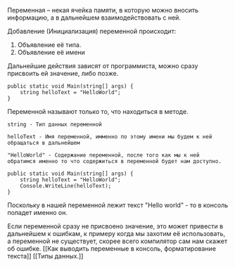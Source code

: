 Переменная – некая ячейка памяти, в которую можно вносить информацию, а в дальнейшем взаимодействовать с ней.

Добавление (Инициализация) переменной происходит:
1. Объявление её типа.
2. Объявление её имени

Дальнейшие действия зависят от программиста, можно сразу присвоить ей значение, либо позже.
```Csharp
public static void Main(string[] args) {
	string helloText = "HelloWorld";
}
```
Переменной называют только то, что находиться в методе.

```Csharp
string - Тип данных переменной
```

```Csharp
helloText - Имя переменной, имменно по этому имени мы будем к ней обращаться в дальнейшем
```

```Csharp
"HelloWorld" - Содержание переменной, после того как мы к ней обратимся именно то что содержиться в переменной будет нам доступно.
```

```Csharp
public static void Main(string[] args) {
	string helloText = "HelloWorld";
	Console.WriteLine(helloText);
}
```

Поскольку в нашей переменной лежит текст "Hello world" - то в консоль попадет именно он.

Если переменной сразу не присвоено значение, это может привести в дальнейшем к ошибкам, к примеру когда мы захотим её использовать, а переменной не существует, скорее всего компилятор сам нам скажет об ошибке.
[[Как выводить переменные в консоль, форматирование текста]]
[[Типы данных.]]

